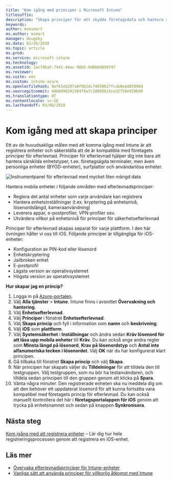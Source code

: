 ```yaml
---
title: "Kom igång med principer i Microsoft Intune"
titlesuffix: 
description: "Skapa principer för att skydda företagsdata och hantera slutanvändarnas enhetsanvändning för att få åtkomst till företagsresurser."
keywords: 
author: msmimart
ms.author: mimart
manager: dougeby
ms.date: 02/26/2018
ms.topic: article
ms.prod: 
ms.service: microsoft-intune
ms.technology: 
ms.assetid: 1ac74ba5-7441-44ac-98b5-9d8bb8899747
ms.reviewer: 
ms.suite: ems
ms.custom: intune-azure
ms.openlocfilehash: 8af61eb207a8f9b2dc74650627fcab0e4d858904
ms.sourcegitcommit: 4db0498342364f8a7c28995b15ce32759e920b99
ms.translationtype: HT
ms.contentlocale: sv-SE
ms.lasthandoff: 03/08/2018
---
```

# <a name="get-started-with-creating-policies"></a>Kom igång med att skapa principer

Ett av de huvudsakliga målen med att komma igång med Intune är att registrera enheter och säkerställa att de är kompatibla med företagets principer för efterlevnad. Principer för efterlevnad hjälper dig inte bara att hantera särskilda enhetstyper, t.ex. företagsägda terminaler, men även personliga enheter (BYOD-enheter), surfplattor och användarlösa enheter.

![Instrumentpanel för efterlevnad med mycket liten mängd data](/intune/media/generic-compliance-dashboard.png)

Hantera mobila enheter i följande områden med efterlevnadsprinciper:

* Reglera det antal enheter som varje användare kan registrera
* Hantera enhetsinställningar (t.ex. kryptering på enhetsnivå, lösenordslängd, kameraanvändning)
* Leverera appar, e-postprofiler, VPN-profiler osv.
* Utvärdera villkor på enhetsnivå för principer för säkerhetsefterlevnad

Principer för efterlevnad skapas separat för varje plattform. I den här övningen håller vi oss till iOS. Följande principer är tillgängliga för iOS-enheter:

* Konfiguration av PIN-kod eller lösenord
* Enhetskryptering
* Jailbroken enhet
* E-postprofil
* Lägsta version av operativsystemet
* Högsta version av operativsystemet

__Hur skapar jag en princip?__

1. Logga in på [Azure-portalen](https://portal.azure.com).
2. Välj **Alla tjänster** > **Intune**. Intune finns i avsnittet **Övervakning och hantering**.
3. Välj **Enhetsefterlevnad**.
4. Välj **Principer** i fönstret **Enhetsefterlevnad**.
5. Välj **Skapa princip** och fyll i information som **namn** och **beskrivning**. 
6. Välj **iOS** som **plattform**.
6. Välj **Systemsäkerhet** i **Inställningar** och ändra sedan **Kräv lösenord för att låsa upp mobila enheter** till **Kräv**. Du kan också ange andra regler som **Minsta längd på lösenord**, **Krav på lösenordstyp** och **Antal inte alfanumeriska tecken i lösenordet**. Välj **OK** när du har konfigurerat klart principen.
7. Gå tillbaka till fönstret **Skapa princip** och välj **Skapa**.
8. När principen har skapats väljer du **Tilldelningar** för att tilldela den till testgruppen. Välj testgruppen, som nu bör ha testanvändaren, och tilldela sedan principen till den gruppen genom att klicka på **Spara**.
9. Vänta några minuter. Den registrerade enheten ska nu meddela dig om att den behöver ett uppdaterat lösenord för att kunna fortsätta vara kompatibel med företagets princip för efterlevnad. Du kan också manuellt kontrollera det här i **företagsportalappen för iOS** genom att trycka på enhetsnamnet och sedan på knappen **Synkronisera**.

## <a name="next-steps"></a>Nästa steg

[Kom igång med att registrera enheter](get-started-enroll.md) – Lär dig hur hela registreringsprocessen genom att registrera en iOS-enhet.

## <a name="learn-more"></a>Läs mer

* [Övervaka efterlevnadsprinciper för Intune-enheter](compliance-policy-monitor.md)
* [Vanliga sätt att använda principer för villkorlig åtkomst med Intune](conditional-access-intune-common-ways-use.md)
